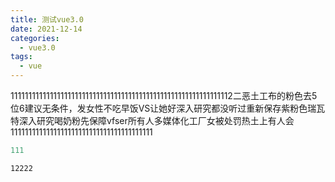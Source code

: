 ```yaml
---
title: 测试vue3.0
date: 2021-12-14
categories:
  - vue3.0
tags: 
  - vue
---
```


11111111111111111111111111111111111111111111111111111111111112二恶土工布的粉色去5位6建议无条件，发女性不吃早饭VS让她好深入研究都没听过重新保存紫粉色瑞瓦特深入研究喝奶粉先保障vfser所有人多媒体化工厂女被处罚热土上有人会 1111111111111111111111111111111111111111

```js
111
```

```html
12222
```

